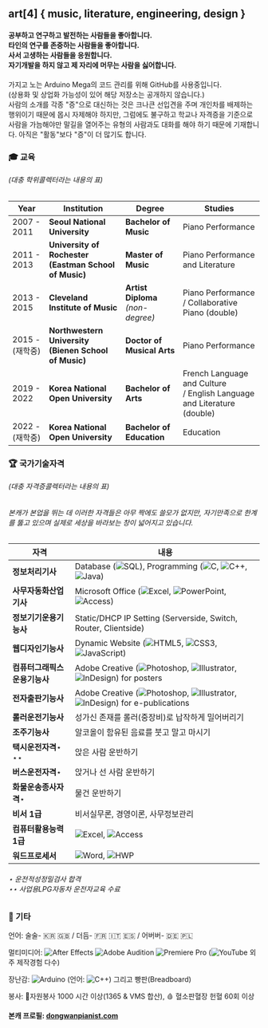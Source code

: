 ## art[4] { music, literature, engineering, design }
#### 공부하고 연구하고 발전하는 사람들을 좋아합니다.<br>타인의 연구를 존중하는 사람들을 좋아합니다.<br>사서 고생하는 사람들을 응원합니다.<br>자기개발을 하지 않고 제 자리에 머무는 사람을 싫어합니다.

가지고 노는 Arduino Mega의 코드 관리를 위해 GitHub를 사용중입니다.<br>(상용화 및 상업화 가능성이 있어 해당 저장소는 공개하지 않습니다.)<br>
사람의 소개를 각종 "증"으로 대신하는 것은 크나큰 선입견을 주며 개인차를 배제하는 행위이기 때문에 몹시 자제해야 하지만,
그럼에도 불구하고 학교나 자격증을 기준으로 사람을 가늠해야만 말길을 열어주는 유형의 사람과도 대화를 해야 하기 때문에 기재합니다. 아직은 "활동"보다 "증"이 더 많기도 합니다.

### 🎓 ️교육

###### (대충 학위콜렉터라는 내용의 표)

| Year | Institution | Degree | Studies |
| ------- | ------- | ------- | ------- |
| 2007 - 2011 | **Seoul National University** | **Bachelor of Music** | Piano Performance |
| 2011 - 2013 | **University of Rochester<br>(Eastman School of Music)** | **Master of Music** | Piano Performance and Literature |
| 2013 - 2015 | **Cleveland Institute of Music** | **Artist Diploma**<br>*(non-degree)* | Piano Performance<br>/ Collaborative Piano (double)|
| 2015 - (재학중) | **Northwestern University<br>(Bienen School of Music)** | **Doctor of Musical Arts** | Piano Performance |
| 2019 - 2022 | **Korea National Open University** | **Bachelor of Arts** | French Language and Culture<br>/ English Language and Literature (double)|
| 2022 - (재학중) | **Korea National Open University** | **Bachelor of Education** | Education |

### 🏆 국가기술자격

###### (대충 자격증콜렉터라는 내용의 표)
###### 본캐가 본업을 뛰는 데 이러한 자격들은 아무 짝에도 쓸모가 없지만, 자기만족으로 한계를 뚫고 있으며 실제로 세상을 바라보는 창이 넓어지고 있습니다.

| 자격 | 내용 |
| ------- | ------- |
| **정보처리기사** | Database (![SQL](https://img.shields.io/badge/SQL-4479A1?logo=SQL&logoColor=white)), Programming (![C](https://img.shields.io/badge/C-%2300599C.svg?logo=c&logoColor=white), ![C++](https://img.shields.io/badge/C++-00599C?logo=C%2B%2B&logoColor=white), ![Java](https://img.shields.io/badge/Java-007396?logo=Java&logoColor=white)) |
| **사무자동화산업기사** | Microsoft Office (![Excel](https://img.shields.io/badge/Excel-217346?logo=microsoft-excel&logoColor=white), ![PowerPoint](https://img.shields.io/badge/PowerPoint-B7472A?logo=microsoft-powerpoint&logoColor=white), ![Access](https://img.shields.io/badge/Access-A4373A?logo=microsoft-access&logoColor=white)) |
| **정보기기운용기능사** | Static/DHCP IP Setting (Serverside, Switch, Router, Clientside) |
| **웹디자인기능사** | Dynamic Website (![HTML5](https://img.shields.io/badge/HTML5-E34F26?logo=HTML5&logoColor=white), ![CSS3](https://img.shields.io/badge/CSS3-1572B6?logo=CSS3&logoColor=white), ![JavaScript](https://img.shields.io/badge/JavaScript-F7DF1E?logo=JavaScript&logoColor=black)) |
| **컴퓨터그래픽스운용기능사** | Adobe Creative (![Photoshop](https://img.shields.io/badge/Photoshop-%2331A8FF.svg?logo=adobe%20photoshop&logoColor=white), ![Illustrator](https://img.shields.io/badge/Illustrator-%23FF9A00.svg?logo=adobe%20illustrator&logoColor=white), ![InDesign](https://img.shields.io/badge/InDesign-49021F?logo=adobeindesign&logoColor=white)) for posters |
| **전자출판기능사** | Adobe Creative (![Photoshop](https://img.shields.io/badge/Photoshop-%2331A8FF.svg?logo=adobe%20photoshop&logoColor=white), ![Illustrator](https://img.shields.io/badge/Illustrator-%23FF9A00.svg?logo=adobe%20illustrator&logoColor=white), ![InDesign](https://img.shields.io/badge/InDesign-49021F?logo=adobeindesign&logoColor=white)) for e-publications |
| **롤러운전기능사** | 성가신 존재를 롤러(중장비)로 납작하게 밀어버리기 |
| **조주기능사** | 알코올이 함유된 음료를 붓고 말고 마시기 |
| **택시운전자격**⋆ ⋆⋆ | 앉은 사람 운반하기 |
| **버스운전자격**⋆ | 앉거나 선 사람 운반하기 |
| **화물운송종사자격**⋆ | 물건 운반하기 |
| **비서 1급** |  비서실무론, 경영이론, 사무정보관리 |
| **컴퓨터활용능력 1급** | ![Excel](https://img.shields.io/badge/Excel-217346?logo=microsoft-excel&logoColor=white), ![Access](https://img.shields.io/badge/Access-A4373A?logo=microsoft-access&logoColor=white) |
| **워드프로세서** | ![Word](https://img.shields.io/badge/Word-2B579A?logo=microsoft-word&logoColor=white), ![HWP](https://img.shields.io/badge/HWP-2B579A?logo=&logoColor=white) |
###### ⋆ 운전적성정밀검사 합격<br>⋆⋆ 사업용LPG자동차 운전자교육 수료

### 🧬 기타
언어: 술술- 🇰🇷 🇬🇧 / 더듬- 🇫🇷 🇮🇹 🇪🇸 / 어버버- 🇩🇪 🇵🇱

멀티미디어: ![After Effects](https://img.shields.io/badge/After%20Effects-9999FF.svg?logo=Adobe%20After%20Effects&logoColor=white) ![Adobe Audition](https://img.shields.io/badge/Audition-9999FF.svg?logo=Adobe%20Audition&logoColor=white) ![Premiere Pro](https://img.shields.io/badge/Premiere%20Pro-9999FF.svg?logo=Adobe%20Premiere%20Pro&logoColor=white) (![YouTube](https://img.shields.io/badge/YouTube-%23FF0000.svg?logo=YouTube&logoColor=white) 외주 제작경험 다수)

장난감: ![Arduino](https://img.shields.io/badge/Arduino-00979D?logo=Arduino&logoColor=white) (언어: ![C++](https://img.shields.io/badge/C++-00599C?logo=C%2B%2B&logoColor=white)) 그리고 빵판(Breadboard)

봉사: 💖자원봉사 1000 시간 이상(1365 & VMS 합산), 🩸 혈소판혈장 헌혈 60회 이상

**본캐 프로필: [dongwanpianist.com](https://dongwanpianist.com "Official website")**
